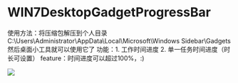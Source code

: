 # WIN7DesktopGadgetProgressBar

使用方法：将压缩包解压到个人目录 C:\Users\Administrator\AppData\Local\Microsoft\Windows Sidebar\Gadgets 然后桌面小工具就可以使用它了
功能：1. 工作时间进度 2. 单一任务时间进度（时长可设置）
feature：时间进度可以超过100%，:)

![](https://img.summerxu.net/WIN7DesktopGadgetProgressBar.png)